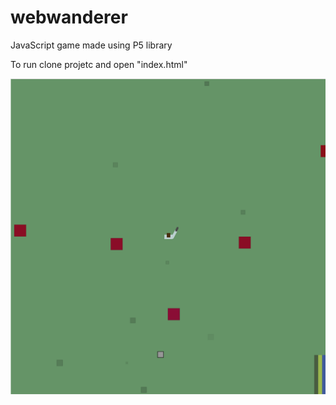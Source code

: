 # webwanderer
JavaScript game made using P5 library

To run clone projetc and open "index.html"

![alt text](https://github.com/miguelcecci/webwanderer/blob/master/img.png)

